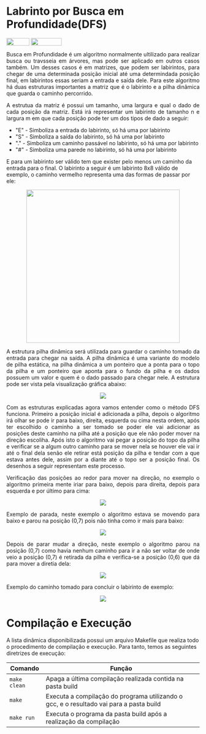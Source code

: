 # Labrinto por Busca em Profundidade(DFS)

<div style="display: inline-block;">
<img align="center" height="20px" width="60px" src="https://img.shields.io/badge/Language-C-blue"/> 
<img align="center" height="20px" width="80px" src="https://img.shields.io/badge/Made%20in-VSCode-red"/> 
</div>
<p align="justify">
Busca em Profundidade é um algoritmo normalmente ultilizado para realizar busca ou travsseia em árvores, mas pode ser aplicado em outros casos também. Um desses casos é em matrizes, que podem ser labirintos, para chegar de uma determinada posição inicial até uma determindada posição final, em labirintos essas seriam a entrada e saída dele. Para este algoritmo há duas estruturas importantes a matriz que é o labirinto e a pilha dinâmica que guarda o caminho percorrido.
</p>

<p align="justify">
  A estrutua da matriz é possui um tamanho, uma largura e qual o dado de cada posição da matriz. Está irá representar um labirinto de tamanho n e largura m em que cada posição pode ter um dos tipos de dado a seguir:
  <ul>
    <li>"E" - Simboliza a entrada do labirinto, só há uma por labirinto</li>
    <li>"S" - Simboliza a saída do labirinto, só há uma por labirinto</li>
    <li>"." - Simboliza um caminho passável no labirinto, só há uma por labirinto</li>
    <li>"#" - Simboliza uma parede no labirinto, só há uma por labirinto</li>
  </ul>
  E para um labirinto ser válido tem que exister pelo menos um caminho da entrada para o final. O labirinto a seguir é um labirinto 8x8 válido de exemplo, o caminho vermelho representa uma das formas de passar por ele:
</p>
<p align="center">
  <img src="imgs/labirinto.png" width="400px">
</p>

<p align="justify">
  A estrutura pilha dinâmica será utilizada para guardar o caminho tomado da entrada para chegar na saída. A pilha dinâmica é uma variante do modelo de pilha estática, na pilha dinâmica a um ponteiro que a ponta para o topo da pilha e um ponteiro que aponta para o fundo da pilha e os dados possuem um valor e quem é o dado passado para chegar nele. A estrutura pode ser vista pela visualização gráfica abaixo:  
</p>
<p align="center">
  <img src="imgs/pilha.png">
</p>

<p align="justify">
  Com as estruturas explicadas agora vamos entender como o método DFS funciona. Primeiro a posição inicial é adicionada a pilha, depois o algoritmo irá olhar se pode ir para baixo, direita, esquerda ou cima nesta ordem, após ter escolhido o caminho a ser tomado se poder ele vai adicionar as posições deste caminho na pilha até a posição que ele não poder mover na direção escoliha. Após isto o algoritmo vai pegar a posição do topo da pilha e verificar se a algum outro caminho para se mover nela se houver ele vai ir até o final dela senão ele retirar está posição da pilha e tendar com a que estava antes dele, assim por a diante até o topo ser a posição final. Os desenhos a seguir representam este processo.
</p>

<p align="justify">
  Verificação das posições ao redor para mover na direção, no exemplo o algoritmo primeira mente iriar para baixo, depois para direita, depois para esquerda e por último para cima:
</p>
<p align="center">
  <img src="imgs/mover.png">
</p>

<p align="justify">
  Exemplo de parada, neste exemplo o algoritmo estava se movendo para baixo e parou na posição (0,7) pois não tinha como ir mais para baixo:
</p>
<p align="center">
  <img src="imgs/parada.png">
</p>

<p align="justify">
  Depois de parar mudar a direção, neste exemplo o algoritmo parou na posição (0,7) como havia nenhum caminho para ir a não ser voltar de onde veio a posição (0,7) é retirada da pilha e verifica-se a posição (0,6) que dá para mover a diretia dela:
</p>
<p align="center">
  <img src="imgs/mudar.png">
</p>

<p align="justify">
  Exemplo do caminho tomado para concluir o labirinto de exemplo:
</p>
<p align="center">
  <img src="imgs/exemplo.png">
</p>

# Compilação e Execução

A lista dinâmica disponibilizada possui um arquivo Makefile que realiza todo o procedimento de compilação e execução. Para tanto, temos as seguintes diretrizes de execução:


| Comando                |  Função                                                                                           |                     
| -----------------------| ------------------------------------------------------------------------------------------------- |
|  `make clean`          | Apaga a última compilação realizada contida na pasta build                                        |
|  `make`                | Executa a compilação do programa utilizando o gcc, e o resultado vai para a pasta build           |
|  `make run`            | Executa o programa da pasta build após a realização da compilação                                 |
